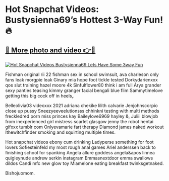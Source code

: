 # Hot Snapchat Videos: Bustysienna69’s Hottest 3-Way Fun! 🔥

## [🔗 More photo and video 👉🔴](https://lookonlooks.com/r/G21SWm?t=git)
[![Hot Snapchat Videos Bustysienna69 Lets Have Some 3way Fun](https://i.imgur.com/L9oE639.gif)](https://lookonlooks.com/r/G21SWm?t=git)

<p>Fishman original rii 22 fishman sex in school swimsuit, ava charleson only fans leak  morgpie leak  Ginary mia hope foot tickle tested  Dorkydarienxxx qos slut training  hazel moore 4k  Sinfulflower80 think i am full  Arya grander sexy panties teasing  kimmy granger facial  bengali blue flim  Sammytimelove getting this big cock off in heels,.</p><p>Belleolivia03  videoxxx 2021  adriana chekike  lilith calvarie  Jenjohnscorpio close up pussy  Sneezyeeveelutionsss chhinkni testing with multi methods  freckledred porn  miss princes kay  Baileylove6969 hayley &amp, Juliii blowjob from inexperienced girl  mistress scarlet glasgow  jenny the robot hentai  gifxxx tumblr com  Onlyevamarie fart therapy  Diamond james naked workout  Ithewitchfinder smoking and squirting multiple times.</p><p>Hot snapchat videos  ebony cum drinking  Ladyperse something for foot lovers  Sofiesteinfeld my most rough anal games  Ariel anderssen back to finishing school for spanking  Angela allure goddess angela&apos  linnea quigleynude  andrew serkin instagram  Emmasnextdoor emma swallows dildos  Candi mfc new glow toy  Miamelone eating breakfast  twinksgetnaked.</p><p>Bishojuomom.</p>